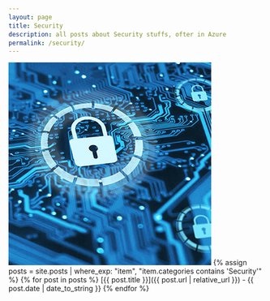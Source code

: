 ```yaml
---
layout: page
title: Security
description: all posts about Security stuffs, ofter in Azure
permalink: /security/
---
```


![Security](/assets/Security.jpg)
{% assign posts = site.posts | where_exp: "item", "item.categories contains 'Security'" %}
{% for post in posts %}
  [{{ post.title }}]({{ post.url | relative_url }}) - {{ post.date | date_to_string }}
{% endfor %}